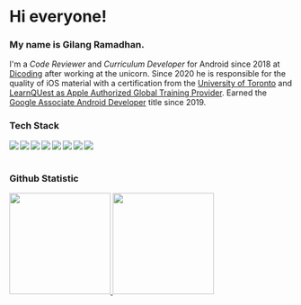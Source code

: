 # Hi everyone!
### My name is **Gilang Ramadhan**.
I'm a *Code Reviewer* and *Curriculum Developer* for Android since 2018 at [Dicoding](https://www.dicoding.com/) after working at the unicorn. Since 2020 he is responsible for the quality of iOS material with a certification from the [University of Toronto]((https://www.coursera.org/account/accomplishments/specialization/CLKJD8XBXJ3M)) and [LearnQUest as Apple Authorized Global Training Provider](https://www.coursera.org/account/accomplishments/specialization/SRC6PMNEETX2). Earned the [Google Associate Android Developer](https://www.credential.net/h5deoi5h) title since 2019. 

### Tech Stack
  <img align="left" src="https://img.shields.io/badge/Android-3DDC84?logo=android&logoColor=white" />
  <img align="left" src="https://img.shields.io/badge/java-%23ED8B00.svg?logo=java&logoColor=white"/>
  <img align="left" src="https://img.shields.io/badge/kotlin-%230095D5.svg?logo=kotlin&logoColor=white"/>
  <img align="left" src="https://img.shields.io/badge/IntelliJIDEA-000000.svg?logo=intellij-idea&logoColor=white"/>
  <img align="left" src="https://img.shields.io/badge/iOS-000000?logo=ios&logoColor=white">
  <img align="left" src="https://img.shields.io/badge/swift-%23FA7343.svg?logo=swift&logoColor=white"/>
  <img align="left" src="https://img.shields.io/badge/Xcode-007ACC??logo=Xcode&logoColor=white"/>
  <img align="left" src="https://img.shields.io/badge/git-%23F05033.svg?logo=git&logoColor=white"/>
  <br><br>

### Github Statistic
<p align="left">
<a href="https://github.com/gilangadhan">
<img height="180em" src="https://github-readme-stats-eight-theta.vercel.app/api/top-langs/?username=gilangadhan&layout=compact&langs_count=8&theme=buefy"/>
<img height="180em" src="https://github-readme-stats-eight-theta.vercel.app/api?username=gilangadhan&show_icons=true&theme=buefy&include_all_commits=true&count_private=true"/>
</a>
</p>
